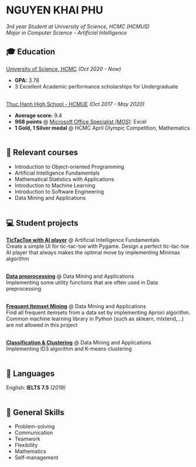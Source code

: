 # NGUYEN KHAI PHU

_3rd year Student at University of Science, HCMC (HCMUS)_ <br>
_Major in Computer Science - Artificial Intelligence_ <br>

## 🎓 Education
[University of Science, HCMC](https://www.hcmus.edu.vn) _(Oct 2020 - Now)_ <br>
- **GPA:** 3.78
- 3 Excellent Academic performance scholarships for Undergraduate
<br><br>

[Thuc Hanh High School - HCMUE](http://trunghocthuchanhdhsp.edu.vn/index.php?lang=vi) _(Oct 2017 - May 2020)_ <br>
- **Average score:** 9.4
- **968 points** @ [Microsoft Office Specialist (MOS)](https://iigvietnam.com/mos-test/): Excel
- **1 Gold, 1 Silver medal** @ HCMC April Olympic Competition, Mathematics
<br><br>

## 📓 Relevant courses
- Introduction to Object-oriented Programming
- Artificial Intelligence Fundamentals
- Mathematical Statistics with Applications
- Introduction to Machine Learning
- Introduction to Software Engineering
- Data Mining and Applications
<br><br>

## 💻 Student projects
[**TicTacToe with AI player**](https://github.com/NgKhaiPhu/TicTacToe-with-AI-player) @ Artificial Intelligence Fundamentals <br>
Create a simple UI for tic-tac-toe with Pygame. Design a perfect tic-tac-toe AI player that always makes the optimal move by implementing Minimax algorithm
<br><br>

[**Data preprocessing**](https://github.com/NgKhaiPhu/Data-preprocessing) @ Data Mining and Applications <br>
Implementing some utility functions that are often used in Data preprocessing
<br><br>

[**Frequent Itemset Mining**](https://github.com/NgKhaiPhu/Frequent-Itemset-Mining) @ Data Mining and Applications <br>
Find all frequent itemsets from a data set by implementing Apriori algorithm. Common machine learning library in Python (such as sklearn, mlxtend,...) are not allowed in this project
<br><br>

[**Classification & Clustering**](https://github.com/NgKhaiPhu/Classification-and-Clustering) @ Data Mining and Applications <br>
Implementing ID3 algorithm and K-means clustering
<br><br>

## 💬 Languages
English: **IELTS 7.5** _(2019)_
<br><br>

## 📌 General Skills
- Problem-solving
- Communication
- Teamwork
- Flexibility
- Mathematics
- Self-management
